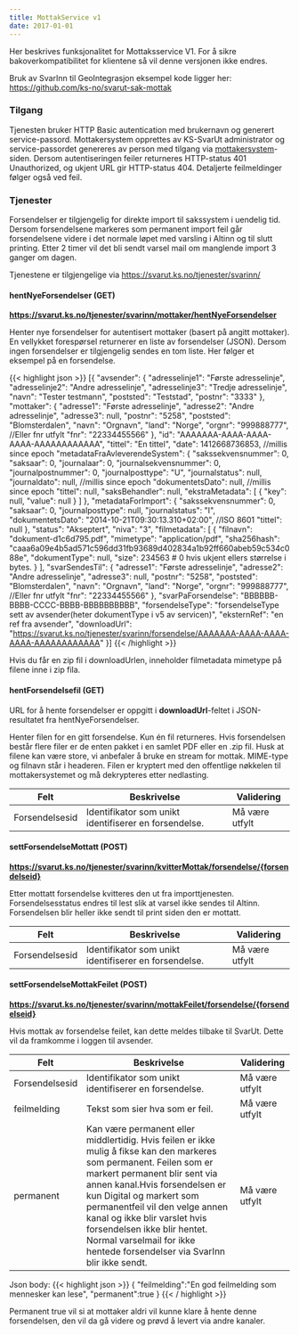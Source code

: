 ```yaml
---
title: MottakService v1
date: 2017-01-01
---
```


Her beskrives funksjonalitet for Mottaksservice V1\. For å sikre bakoverkompatibilitet for klientene så vil denne versjonen ikke endres.

Bruk av SvarInn til GeoIntegrasjon eksempel kode ligger her: https://github.com/ks-no/svarut-sak-mottak

### Tilgang

Tjenesten bruker HTTP Basic autentication med brukernavn og generert service-passord. Mottakersystem opprettes av KS-SvarUt administrator og service-passordet genereres av person med tilgang via [mottakersystem](https://svarut.ks.no/mottaker/)-siden. Dersom autentiseringen feiler returneres HTTP-status 401 Unauthorized, og ukjent URL gir HTTP-status 404\. Detaljerte feilmeldinger følger også ved feil.

### Tjenester

Forsendelser er tilgjengelig for direkte import til sakssystem i uendelig tid. Dersom forsendelsene markeres som permanent import feil går forsendelsene videre i det normale løpet med varsling i Altinn og til slutt printing.
Etter 2 timer vil det bli sendt varsel mail om manglende import 3 ganger om dagen.

Tjenestene er tilgjengelige via https://svarut.ks.no/tjenester/svarinn/

#### hentNyeForsendelser (GET)

**https://svarut.ks.no/tjenester/svarinn/mottaker/hentNyeForsendelser**

Henter nye forsendelser for autentisert mottaker (basert på angitt mottaker). En vellykket forespørsel returnerer en liste av forsendelser (JSON). Dersom ingen forsendelser er tilgjengelig sendes en tom liste. Her følger et eksempel på en forsendelse.

{{< highlight json >}}
[{
  "avsender": {
    "adresselinje1": "Første adresselinje",
    "adresselinje2": "Andre adresselinje",
    "adresselinje3": "Tredje adresselinje",
    "navn": "Tester testmann",
    "poststed": "Teststad",
    "postnr": "3333"
  },
  "mottaker": {
    "adresse1": "Første adresselinje",
    "adresse2": "Andre adresselinje",
    "adresse3": null,
    "postnr": "5258",
    "poststed": "Blomsterdalen",
    "navn": "Orgnavn",
    "land": "Norge",
    "orgnr": "999888777", //Eller fnr utfylt
    "fnr": "22334455566"
  },
  "id": "AAAAAAA-AAAA-AAAA-AAAA-AAAAAAAAAAAA",
  "tittel": "En tittel",
  "date": 1412668736853, //millis since epoch
  "metadataFraAvleverendeSystem": {
    "sakssekvensnummer": 0,
    "saksaar": 0,
    "journalaar": 0,
    "journalsekvensnummer": 0,
    "journalpostnummer": 0,
    "journalposttype": "U",
    "journalstatus": null,
    "journaldato": null, //millis since epoch
    "dokumentetsDato": null, //millis since epoch
    "tittel": null,
    "saksBehandler": null,
    "ekstraMetadata": [
      {
        "key": null,
        "value": null
      }
    ]
  },
  "metadataForImport": {
    "sakssekvensnummer": 0,
    "saksaar": 0,
    "journalposttype": null,
    "journalstatus": "I",
    "dokumentetsDato": "2014-10-21T09:30:13.310+02:00", //ISO 8601
    "tittel": null
  },
  "status": "Akseptert",
  "niva": "3",
  "filmetadata": [
    {
      "filnavn": "dokument-d1c6d795.pdf",
      "mimetype": "application/pdf",
      "sha256hash": "caaa6a09e4b5ad571c596dd31fb93689d402834a1b92ff660abeb59c534c088e",
      "dokumentType": null,
      "size": 234563 # 0 hvis ukjent ellers størrelse i bytes.
    }
  ],
  "svarSendesTil": {
    "adresse1": "Første adresselinje",
    "adresse2": "Andre adresselinje",
    "adresse3": null,
    "postnr": "5258",
    "poststed": "Blomsterdalen",
    "navn": "Orgnavn",
    "land": "Norge",
    "orgnr": "999888777", //Eller fnr utfylt
    "fnr": "22334455566"
  },
  "svarPaForsendelse": "BBBBBB-BBBB-CCCC-BBBB-BBBBBBBBBB",
  "forsendelseType": "forsendelseType sett av avsender(heter dokumentType i v5 av servicen)",
  "eksternRef": "en ref fra avsender",
  "downloadUrl": "https://svarut.ks.no/tjenester/svarinn/forsendelse/AAAAAAA-AAAA-AAAA-AAAA-AAAAAAAAAAAA"
}]
{{< /highlight >}}

Hvis du får en zip fil i downloadUrlen, inneholder filmetadata mimetype på filene inne i zip fila.


#### hentForsendelsefil (GET)

URL for å hente forsendelser er oppgitt i **downloadUrl**-feltet i JSON-resultatet fra hentNyeForsendelser.

Henter filen for en gitt forsendelse. Kun én fil returneres. Hvis forsendelsen består flere filer er de enten pakket i en samlet PDF eller en .zip fil. Husk at filene kan være store, vi anbefaler å bruke en stream for mottak. MIME-type og filnavn står i headeren. Filen er kryptert med den offentlige nøkkelen til mottakersystemet og må dekrypteres etter nedlasting.

<table class="table table-condensed">

<thead>

<tr>

<th>Felt</th>

<th colspan="2">Beskrivelse</th>

<th>Validering</th>

</tr>

</thead>

<tbody>

<tr>

<td class="bold" rowspan="9">Forsendelsesid</td>

<td colspan="2">Identifikator som unikt identifiserer en forsendelse.</td>

<td>Må være utfylt</td>

</tr>

</tbody>

</table>

#### settForsendelseMottatt (POST)

**https://svarut.ks.no/tjenester/svarinn/kvitterMottak/forsendelse/{forsendelseid}**

Etter mottatt forsendelse kvitteres den ut fra importtjenesten. Forsendelsesstatus endres til lest slik at varsel ikke sendes til Altinn. Forsendelsen blir heller ikke sendt til print siden den er mottatt.

<table class="table table-condensed">

<thead>

<tr>

<th>Felt</th>

<th colspan="2">Beskrivelse</th>

<th>Validering</th>

</tr>

</thead>

<tbody>

<tr>

<td class="bold" rowspan="9">Forsendelsesid</td>

<td colspan="2">Identifikator som unikt identifiserer en forsendelse.</td>

<td>Må være utfylt</td>

</tr>

</tbody>

</table>

#### settForsendelseMottakFeilet (POST)

**https://svarut.ks.no/tjenester/svarinn/mottakFeilet/forsendelse/{forsendelseid}**

Hvis mottak av forsendelse feilet, kan dette meldes tilbake til SvarUt. Dette vil da framkomme i loggen til avsender.


<table>

<thead>

<tr>

<th>Felt</th>

<th colspan="2">Beskrivelse</th>

<th>Validering</th>

</tr>

</thead>

<tbody>

<tr>
  <td class="bold">Forsendelsesid</td>
  <td colspan="2">Identifikator som unikt identifiserer en forsendelse.</td>
  <td>Må være utfylt</td>
</tr>
<tr>
  <td class="bold">feilmelding</td>
  <td colspan="2">Tekst som sier hva som er feil.</td>
  <td>Må være utfylt</td>
</tr>
<tr>
  <td class="bold">permanent</td>
  <td colspan="2">Kan være permanent eller middlertidig. 
Hvis feilen er ikke mulig å fikse kan den markeres som permanent. Feilen som er markert permanent blir sent via annen kanal.Hvis forsendelsen er kun Digital og markert som permanentfeil vil den velge annen kanal og ikke blir varslet hvis forsendelsen ikke blir hentet. Normal varselmail for ikke hentede forsendelser via SvarInn blir ikke sendt.</td>
  <td>Må være utfylt</td>
</tr>
</tbody>

</table>

Json body:
{{< highlight json >}}
{
 "feilmelding":"En god feilmelding som mennesker kan lese",
 "permanent":true
}
{{< / highlight >}}

Permanent true vil si at mottaker aldri vil kunne klare å hente denne forsendelsen, den vil da gå videre og prøvd å levert via andre kanaler.
